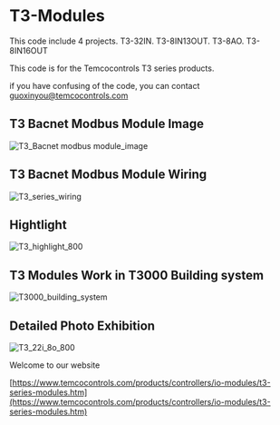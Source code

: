 T3-Modules
==========

This code include 4 projects. T3-32IN.  T3-8IN13OUT. T3-8AO. T3-8IN16OUT

This code is for the Temcocontrols T3 series products.

if you have confusing of the code,  you can contact guoxinyou@temcocontrols.com

## T3 Bacnet Modbus Module Image

![T3_Bacnet modbus module_image](https://github.com/temco-sophie/T3-Modules/blob/master/Image/T3_Bacnet%20modbus%20module_image.jpg)

## T3 Bacnet Modbus Module Wiring

![T3_series_wiring](https://github.com/temco-sophie/T3-Modules/blob/master/Image/T3_series_wiring.jpg)

## Hightlight 

![T3_highlight_800](https://github.com/temco-sophie/T3-Modules/blob/master/Image/T3_highlight_800.jpg)

## T3 Modules Work in T3000 Building system

![T3000_building_system](https://github.com/temco-sophie/T3-Modules/blob/master/Image/T3000_building_system.jpg)

## Detailed Photo Exhibition

![T3_22i_8o_800](https://github.com/temco-sophie/T3-Modules/blob/master/Image/T3_22i_8o_800.jpg)


Welcome to our website

[https://www.temcocontrols.com/products/controllers/io-modules/t3-series-modules.htm](https://www.temcocontrols.com/products/controllers/io-modules/t3-series-modules.htm)

